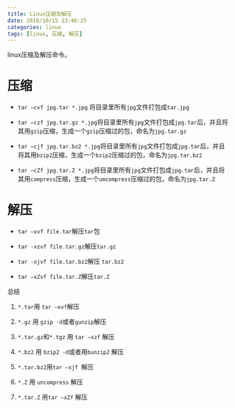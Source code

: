 ```yaml
---
title: Linux压缩及解压
date: 2018/10/15 13:46:25
categories: linux
tags: [linux, 压缩, 解压]
---
```


linux压缩及解压命令。

<!-- more -->

# 压缩

- `tar –cvf jpg.tar *.jpg` 将目录里所有`jpg`文件打包成`tar.jpg`

- `tar –czf jpg.tar.gz *.jpg`将目录里所有`jpg`文件打包成`jpg.tar`后，并且将其用`gzip`压缩，生成一个`gzip`压缩过的包，命名为`jpg.tar.gz`

- `tar –cjf jpg.tar.bz2 *.jpg`将目录里所有`jpg`文件打包成`jpg.tar`后，并且将其用`bzip2`压缩，生成一个`bzip2`压缩过的包，命名为`jpg.tar.bz2`

- `tar –cZf jpg.tar.Z *.jpg`将目录里所有`jpg`文件打包成`jpg.tar`后，并且将其用`compress`压缩，生成一个`umcompress`压缩过的包，命名为`jpg.tar.Z`

# 解压

- `tar –xvf file.tar`解压`tar`包

- `tar -xzvf file.tar.gz`解压`tar.gz`

- `tar -xjvf file.tar.bz2`解压 `tar.bz2`

- `tar –xZvf file.tar.Z`解压`tar.Z`

总结

1. `*.tar`用 `tar –xvf`解压

2. `*.gz` 用 `gzip -d`或者`gunzip`解压

3. `*.tar.gz`和`*.tgz` 用 `tar –xzf` 解压

4. `*.bz2` 用 `bzip2 -d`或者用`bunzip2` 解压

5. `*.tar.bz2`用`tar –xjf `解压

6. `*.Z` 用 `uncompress` 解压

7. `*.tar.Z` 用`tar –xZf` 解压
